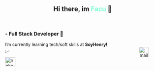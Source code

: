 <h2 align="center">Hi there, im <span style="color: aquamarine">Facu</span> 👋</h2>
<br>
<h3>- Full Stack Developer  🌱 </h3>

<p>I’m currently learning tech/soft skills at <strong>SoyHenry!</strong> 📈&nbsp;&nbsp;&nbsp;&nbsp;&nbsp;&nbsp;&nbsp;&nbsp;&nbsp;&nbsp;&nbsp;&nbsp;&nbsp;&nbsp;&nbsp;&nbsp;&nbsp;&nbsp;&nbsp;&nbsp;&nbsp;&nbsp;&nbsp;&nbsp;&nbsp;&nbsp;&nbsp;&nbsp;&nbsp;&nbsp;&nbsp;&nbsp;&nbsp;&nbsp;&nbsp;&nbsp;&nbsp;&nbsp;&nbsp;&nbsp;&nbsp;&nbsp;&nbsp;&nbsp;&nbsp;&nbsp;&nbsp;&nbsp;&nbsp;&nbsp;&nbsp;&nbsp;&nbsp;&nbsp;&nbsp;&nbsp;&nbsp;&nbsp;&nbsp;&nbsp;&nbsp;&nbsp;&nbsp;&nbsp;&nbsp;&nbsp;&nbsp;&nbsp;&nbsp;&nbsp;&nbsp;&nbsp;&nbsp;&nbsp;&nbsp;&nbsp;&nbsp;&nbsp;&nbsp;&nbsp;&nbsp;&nbsp;&nbsp;&nbsp;&nbsp;&nbsp;&nbsp;&nbsp;&nbsp;&nbsp;&nbsp;&nbsp;&nbsp;&nbsp;&nbsp;&nbsp;&nbsp;&nbsp;&nbsp;&nbsp;&nbsp;&nbsp;&nbsp;&nbsp;&nbsp;&nbsp; 
<a href="mailto:facundopucheta94@gmail.com" target="blank">
<img align="center" src="https://upload.wikimedia.org/wikipedia/commons/8/8c/Gmail_Icon_%282013-2020%29.svg" alt="mail" height="33px" width="32px" />
  </a>
  <a href="https://www.linkedin.com/in/facundo-pucheta-39ba85238/" target="blank">
    <img align="center" src="https://upload.wikimedia.org/wikipedia/commons/8/81/LinkedIn_icon.svg"
    alt="linkedin" height="29px" width="33px" />
    </a></p>
